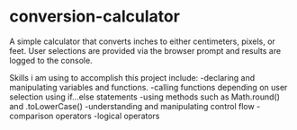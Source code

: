 # conversion-calculator

A simple calculator that converts inches to either centimeters, pixels, or feet. User selections are provided via the browser prompt and results are logged to the console. 

Skills i am using to accomplish this project include: 
-declaring and manipulating variables and functions.
-calling functions depending on user selection using if...else statements
-using methods such as Math.round() and .toLowerCase()
-understanding and manipulating control flow
-comparison operators
-logical operators

